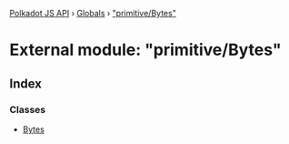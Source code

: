 [Polkadot JS API](../README.md) › [Globals](../globals.md) › ["primitive/Bytes"](_primitive_bytes_.md)

# External module: "primitive/Bytes"

## Index

### Classes

* [Bytes](../classes/_primitive_bytes_.bytes.md)
